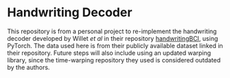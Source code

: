 # Handwriting Decoder
This repository is from a personal project to re-implement the handwriting decoder developed by Willet *et al* in their repository [handwritingBCI](https://github.com/fwillett/handwritingBCI), using PyTorch. The data used here is from their publicly available dataset linked in their repository. Future steps will also include using an updated warping library, since the time-warping repository they used is considered outdated by the authors.